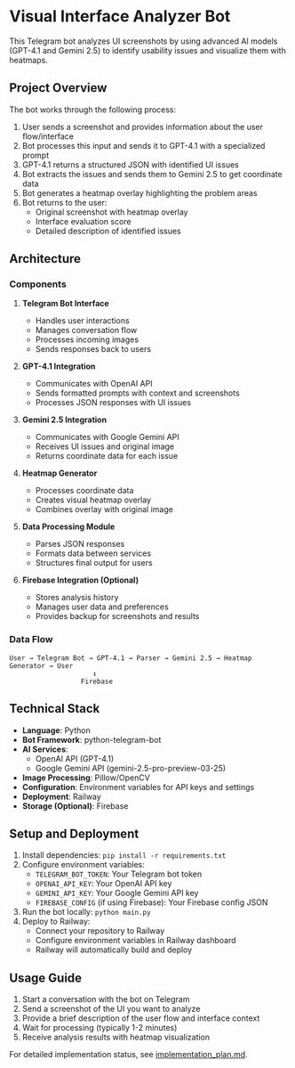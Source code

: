 # Visual Interface Analyzer Bot

This Telegram bot analyzes UI screenshots by using advanced AI models (GPT-4.1 and Gemini 2.5) to identify usability issues and visualize them with heatmaps.

## Project Overview

The bot works through the following process:
1. User sends a screenshot and provides information about the user flow/interface
2. Bot processes this input and sends it to GPT-4.1 with a specialized prompt
3. GPT-4.1 returns a structured JSON with identified UI issues
4. Bot extracts the issues and sends them to Gemini 2.5 to get coordinate data
5. Bot generates a heatmap overlay highlighting the problem areas
6. Bot returns to the user:
   - Original screenshot with heatmap overlay
   - Interface evaluation score
   - Detailed description of identified issues

## Architecture

### Components

1. **Telegram Bot Interface**
   - Handles user interactions
   - Manages conversation flow
   - Processes incoming images
   - Sends responses back to users

2. **GPT-4.1 Integration**
   - Communicates with OpenAI API
   - Sends formatted prompts with context and screenshots
   - Processes JSON responses with UI issues

3. **Gemini 2.5 Integration**
   - Communicates with Google Gemini API
   - Receives UI issues and original image
   - Returns coordinate data for each issue

4. **Heatmap Generator**
   - Processes coordinate data
   - Creates visual heatmap overlay
   - Combines overlay with original image

5. **Data Processing Module**
   - Parses JSON responses
   - Formats data between services
   - Structures final output for users

6. **Firebase Integration (Optional)**
   - Stores analysis history
   - Manages user data and preferences
   - Provides backup for screenshots and results

### Data Flow

```
User → Telegram Bot → GPT-4.1 → Parser → Gemini 2.5 → Heatmap Generator → User
                     ↕
                  Firebase
```

## Technical Stack

- **Language**: Python
- **Bot Framework**: python-telegram-bot
- **AI Services**:
  - OpenAI API (GPT-4.1)
  - Google Gemini API (gemini-2.5-pro-preview-03-25)
- **Image Processing**: Pillow/OpenCV
- **Configuration**: Environment variables for API keys and settings
- **Deployment**: Railway
- **Storage (Optional)**: Firebase

## Setup and Deployment

1. Install dependencies: `pip install -r requirements.txt`
2. Configure environment variables:
   - `TELEGRAM_BOT_TOKEN`: Your Telegram bot token
   - `OPENAI_API_KEY`: Your OpenAI API key
   - `GEMINI_API_KEY`: Your Google Gemini API key
   - `FIREBASE_CONFIG` (if using Firebase): Your Firebase config JSON
3. Run the bot locally: `python main.py`
4. Deploy to Railway:
   - Connect your repository to Railway
   - Configure environment variables in Railway dashboard
   - Railway will automatically build and deploy

## Usage Guide

1. Start a conversation with the bot on Telegram
2. Send a screenshot of the UI you want to analyze
3. Provide a brief description of the user flow and interface context
4. Wait for processing (typically 1-2 minutes)
5. Receive analysis results with heatmap visualization

For detailed implementation status, see [implementation_plan.md](implementation_plan.md).

<!-- redeploy trigger: v5 --> 